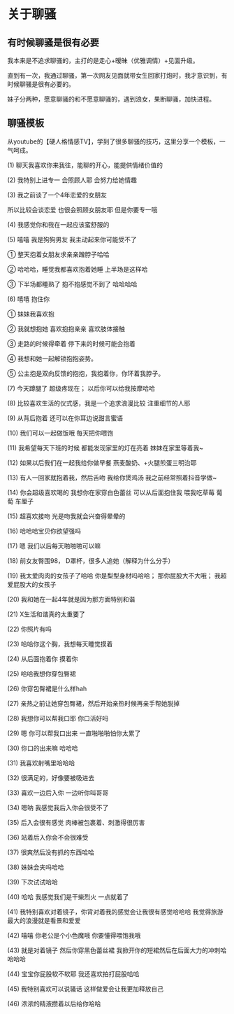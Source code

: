 # 关于聊骚

## 有时候聊骚是很有必要

我本来是不追求聊骚的，主打的是走心+暧昧（优雅调情）+见面升级。

直到有一次，我通过聊骚，第一次网友见面就带女生回家打炮时，我才意识到，有时候聊骚是很有必要的。

妹子分两种，愿意聊骚的和不愿意聊骚的，遇到浪女，果断聊骚，加快进程。

## 聊骚模板

从youtube的【硬人格情感TV】，学到了很多聊骚的技巧，这里分享一个模板，一气呵成。

(1) 聊天我喜欢你来我往，能聊的开心，能提供情绪价值的

(2) 我特别上进专一 会照顾人耶 会努力给她情趣

(3) 我之前谈了一个4年恋爱的女朋友

&#x20;   所以比较会谈恋爱 也很会照顾女朋友耶 但是你要专一哦

(4) 我感觉你和我在一起应该蛮舒服的

(5) 嘻嘻 我是狗狗男友  我主动起来你可能受不了

① 整天抱着女朋友求亲亲蹭脖子哈哈

② 哈哈哈，睡觉我都喜欢抱着她睡 上半场是这样哈

③ 下半场都睡熟了 抱不抱感觉不到了 哈哈哈哈

(6) 嘻嘻 抱住你

① 妹妹我喜欢抱

② 我就想抱她 喜欢抱抱亲亲 喜欢肢体接触

③ 走路的时候得牵着 停下来的时候可能会抱着

④ 我想和她一起解锁抱抱姿势。

⑤ 公主抱是双向反馈的抱抱，我抱着你，你环着我脖子。

(7) 今天蹲腿了  超级疼现在；  以后你可以给我按摩哈哈

(8) 比较喜欢生活的仪式感，我是一个追求浪漫比较 注重细节的人耶

(9) 从背后抱着 还可以在你耳边说甜言蜜语

(10) 我们可以一起做饭哦 每天把你喂饱

(11) 我希望每天下班的时候 都能发现家里的灯在亮着 妹妹在家里等着我\~

(12) 如果以后我们在一起我给你做早餐 燕麦酸奶、+火腿煎蛋三明治耶

(13) 有人一回家就抱着我，然后舌吻 我给你煲鸡汤 我之前经常照着抖音学做\~

(14) 你会超级喜欢喝的 我想你在家穿白色蕾丝 可以从后面抱住我 喂我吃草莓 葡萄 车厘子

(15) 超喜欢接吻  光是吻我就会兴奋得晕晕的

(16) 哈哈哈宝贝你欲望强吗

(17) 嗯 我们以后每天啪啪啪可以嘛

(18) 前女友臀围98， D罩杯，很多人追她（解释为什么分手）

(19) 我太爱肉肉的女孩子了哈哈 你是梨型身材吗哈哈； 那你屁股大不大哦； 我超爱屁股大的女孩子

(20) 我和她在一起4年就是因为那方面特别和谐

(21) X生活和谐真的太重要了

(22) 你照片有吗

(23) 哈哈你这个胸，我想每天睡觉摸着

(24) 从后面抱着你 摸着你

(25) 哈哈我想你穿包臀裙

(26) 你穿包臀裙是什么样hah

(27) 亲热之前让她穿包臀裙，然后开始亲热时候再亲手帮她脱掉

(28) 我想你可以帮我口耶  你口活好吗

(29) 嗯 你可以帮我口出来 一直啪啪啪怕你太累了

(30) 你口的出来嘛  哈哈哈

(31) 我喜欢射嘴里哈哈哈

(32) 很满足的，好像要被吸进去

(33) 喜欢一边后入你  一边听你叫哥哥

(34) 嗯呐 我感觉我后入你会很受不了

(35) 后入会很有感觉  肉棒被包裹着、刺激得很厉害

(36) 站着后入你会不会很难受

(37) 很爽然后没有抓的东西哈哈

(38) 妹妹会夹吗哈哈

(39) 下次试试哈哈

(40) 哈哈 我感觉我们是干柴烈火 一点就着了

(41) 我特别喜欢对着镜子，你背对着我的感觉会让我很有感觉哈哈哈 我觉得旅游最大的浪漫就是看景和爱爱

(42) 嘻嘻 你老公是个小色魔哦 你要懂得喂饱我哦

(43) 就是对着镜子 然后你穿黑色蕾丝裙  我掀开你的短裙然后在后面大力的冲刺哈哈哈哈

(44) 宝宝你屁股软不软耶  我还喜欢拍打屁股哈哈

(45) 我特别喜欢可以说骚话  这样做爱会让我更加释放自己

(46) 浓浓的精液攒着以后给你哈哈

